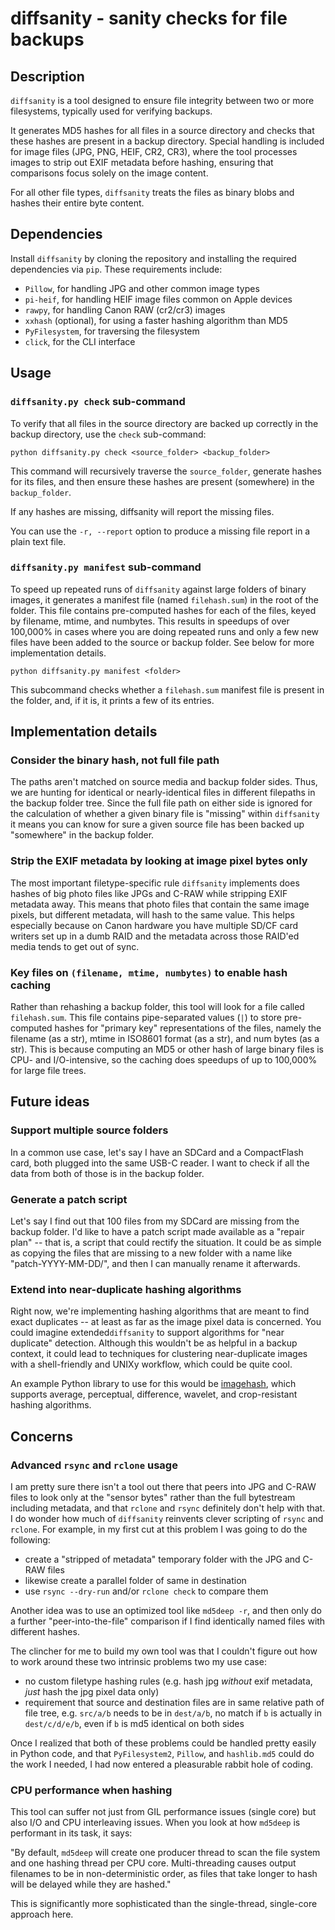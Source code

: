 # diffsanity - sanity checks for file backups

## Description

`diffsanity` is a tool designed to ensure file integrity between two or more
filesystems, typically used for verifying backups.

It generates MD5 hashes for all files in a source directory and checks that
these hashes are present in a backup directory. Special handling is included
for image files (JPG, PNG, HEIF, CR2, CR3), where the tool processes images to
strip out EXIF metadata before hashing, ensuring that comparisons focus solely
on the image content.

For all other file types, `diffsanity` treats the files as binary blobs and
hashes their entire byte content.

## Dependencies

Install `diffsanity` by cloning the repository and installing the required
dependencies via `pip`. These requirements include:

- `Pillow`, for handling JPG and other common image types
- `pi-heif`, for handling HEIF image files common on Apple devices
- `rawpy`, for handling Canon RAW (cr2/cr3) images
- `xxhash` (optional), for using a faster hashing algorithm than MD5
- `PyFilesystem`, for traversing the filesystem
- `click`, for the CLI interface

## Usage

### `diffsanity.py check` sub-command

To verify that all files in the source directory are backed up correctly in the
backup directory, use the `check` sub-command:

```
python diffsanity.py check <source_folder> <backup_folder>
```

This command will recursively traverse the `source_folder`, generate hashes for
its files, and then ensure these hashes are present (somewhere) in the
`backup_folder`.

If any hashes are missing, diffsanity will report the missing files.

You can use the `-r, --report` option to produce a missing file report in a
plain text file.

### `diffsanity.py manifest` sub-command

To speed up repeated runs of `diffsanity` against large folders of binary
images, it generates a manifest file (named `filehash.sum`) in the root of the
folder. This file contains pre-computed hashes for each of the files, keyed by
filename, mtime, and numbytes. This results in speedups of over 100,000% in
cases where you are doing repeated runs and only a few new files have been
added to the source or backup folder. See below for more implementation
details.

```
python diffsanity.py manifest <folder>
```

This subcommand checks whether a `filehash.sum` manifest file is present in the
folder, and, if it is, it prints a few of its entries.

## Implementation details

### Consider the binary hash, not full file path

The paths aren't matched on source media and backup folder sides. Thus, we are
hunting for identical or nearly-identical files in different filepaths in the
backup folder tree. Since the full file path on either side is ignored for the
calculation of whether a given binary file is "missing" within `diffsanity` it
means you can know for sure a given source file has been backed up "somewhere"
in the backup folder.

### Strip the EXIF metadata by looking at image pixel bytes only

The most important filetype-specific rule `diffsanity` implements does hashes
of big photo files like JPGs and C-RAW while stripping EXIF metadata away. This
means that photo files that contain the same image pixels, but different
metadata, will hash to the same value. This helps especially because on Canon
hardware you have multiple SD/CF card writers set up in a dumb RAID and the
metadata across those RAID'ed media tends to get out of sync.

### Key files on `(filename, mtime, numbytes)` to enable hash caching

Rather than rehashing a backup folder, this tool will look for a file called
`filehash.sum`. This file contains pipe-separated values (` | `) to store
pre-computed hashes for "primary key" representations of the files, namely the
filename (as a str), mtime in ISO8601 format (as a str), and num bytes (as a
str). This is because computing an MD5 or other hash of large binary files is
CPU- and I/O-intensive, so the caching does speedups of up to 100,000% for
large file trees.

## Future ideas

### Support multiple source folders

In a common use case, let's say I have an SDCard and a CompactFlash card, both
plugged into the same USB-C reader. I want to check if all the data from both
of those is in the backup folder.

### Generate a patch script

Let's say I find out that 100 files from my SDCard are missing from the backup
folder. I'd like to have a patch script made available as a "repair plan" --
that is, a script that could rectify the situation. It could be as simple as
copying the files that are missing to a new folder with a name like
"patch-YYYY-MM-DD/", and then I can manually rename it afterwards.

### Extend into near-duplicate hashing algorithms

Right now, we're implementing hashing algorithms that are meant to find exact
duplicates -- at least as far as the image pixel data is concerned. You could
imagine extended`diffsanity` to support algorithms for "near duplicate"
detection. Although this wouldn't be as helpful in a backup context, it could
lead to techniques for clustering near-duplicate images with a shell-friendly
and UNIXy workflow, which could be quite cool.

An example Python library to use for this would be [imagehash][imagehash],
which supports average, perceptual, difference, wavelet, and crop-resistant
hashing algorithms.

[imagehash]: https://pypi.org/project/ImageHash/

## Concerns

### Advanced `rsync` and `rclone` usage

I am pretty sure there isn't a tool out there that peers into JPG and C-RAW
files to look only at the "sensor bytes" rather than the full bytestream
including metadata, and that `rclone` and `rsync` definitely don't help with
that. I do wonder how much of `diffsanity` reinvents clever scripting of
`rsync` and `rclone`. For example, in my first cut at this problem I was going
to do the following:

- create a "stripped of metadata" temporary folder with the JPG and C-RAW files
- likewise create a parallel folder of same in destination
- use `rsync --dry-run` and/or `rclone check` to compare them

Another idea was to use an optimized tool like `md5deep -r`, and then only
do a further "peer-into-the-file" comparison if I find identically named
files with different hashes.

The clincher for me to build my own tool was that I couldn't figure out how to
work around these two intrinsic problems two my use case:

- no custom filetype hashing rules (e.g. hash jpg _without_ exif metadata,
  _just_ hash the jpg pixel data only)
- requirement that source and destination files are in same relative path of
  file tree, e.g. `src/a/b` needs to be in `dest/a/b`, no match if `b` is
  actually in `dest/c/d/e/b`, even if `b` is md5 identical on both sides

Once I realized that both of these problems could be handled pretty easily in
Python code, and that `PyFilesystem2`, `Pillow`, and `hashlib.md5` could do the
work I needed, I had now entered a pleasurable rabbit hole of coding.

### CPU performance when hashing

This tool can suffer not just from GIL performance issues (single core) but
also I/O and CPU interleaving issues. When you look at how `md5deep` is
performant in its task, it says:

"By default, `md5deep` will create one producer thread to scan the file system
and one hashing thread per CPU core. Multi-threading causes output filenames to
be in non-deterministic order, as files that take longer to hash will be
delayed while they are hashed."

This is significantly more sophisticated than the single-thread, single-core
approach here.
